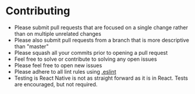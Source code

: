 # Contributing

- Please submit pull requests that are focused on a single change rather than on multiple unrelated changes 
- Please also submit pull requests from a branch that is more descriptive than "master"
- Please squash all your commits prior to opening a pull request
- Feel free to solve or contribute to solving any open issues
- Please feel free to open new issues
- Please adhere to all lint rules using [.eslint](https://github.com/Bloc/BlocMessenger/blob/master/.eslintrc)
- Testing is React Native is not as straight forward as it is in React. Tests are encouraged, but not required.
